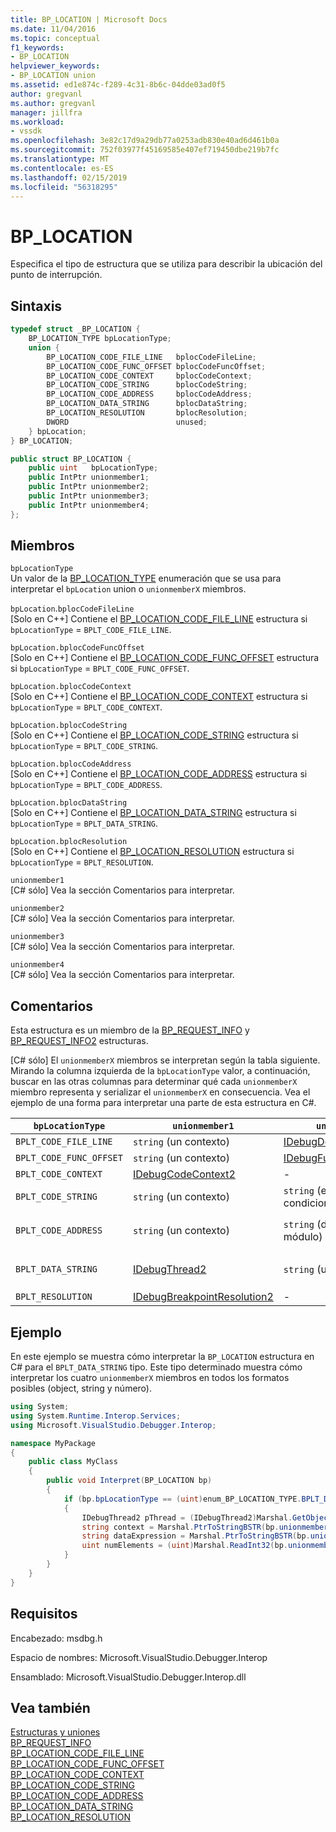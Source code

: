 ```yaml
---
title: BP_LOCATION | Microsoft Docs
ms.date: 11/04/2016
ms.topic: conceptual
f1_keywords:
- BP_LOCATION
helpviewer_keywords:
- BP_LOCATION union
ms.assetid: ed1e874c-f289-4c31-8b6c-04dde03ad0f5
author: gregvanl
ms.author: gregvanl
manager: jillfra
ms.workload:
- vssdk
ms.openlocfilehash: 3e82c17d9a29db77a0253adb830e40ad6d461b0a
ms.sourcegitcommit: 752f03977f45169585e407ef719450dbe219b7fc
ms.translationtype: MT
ms.contentlocale: es-ES
ms.lasthandoff: 02/15/2019
ms.locfileid: "56318295"
---
```

# <a name="bplocation"></a>BP_LOCATION
Especifica el tipo de estructura que se utiliza para describir la ubicación del punto de interrupción.

## <a name="syntax"></a>Sintaxis

```cpp
typedef struct _BP_LOCATION {
    BP_LOCATION_TYPE bpLocationType;
    union {
        BP_LOCATION_CODE_FILE_LINE   bplocCodeFileLine;
        BP_LOCATION_CODE_FUNC_OFFSET bplocCodeFuncOffset;
        BP_LOCATION_CODE_CONTEXT     bplocCodeContext;
        BP_LOCATION_CODE_STRING      bplocCodeString;
        BP_LOCATION_CODE_ADDRESS     bplocCodeAddress;
        BP_LOCATION_DATA_STRING      bplocDataString;
        BP_LOCATION_RESOLUTION       bplocResolution;
        DWORD                        unused;
    } bpLocation;
} BP_LOCATION;
```

```csharp
public struct BP_LOCATION {
    public uint   bpLocationType;
    public IntPtr unionmember1;
    public IntPtr unionmember2;
    public IntPtr unionmember3;
    public IntPtr unionmember4;
};
```

## <a name="members"></a>Miembros
`bpLocationType`  
Un valor de la [BP_LOCATION_TYPE](../../../extensibility/debugger/reference/bp-location-type.md) enumeración que se usa para interpretar el `bpLocation` union o `unionmemberX` miembros.

`bpLocation`.`bplocCodeFileLine`  
[Solo en C++] Contiene el [BP_LOCATION_CODE_FILE_LINE](../../../extensibility/debugger/reference/bp-location-code-file-line.md) estructura si `bpLocationType`  =  `BPLT_CODE_FILE_LINE`.

`bpLocation.bplocCodeFuncOffset`  
[Solo en C++] Contiene el [BP_LOCATION_CODE_FUNC_OFFSET](../../../extensibility/debugger/reference/bp-location-code-func-offset.md) estructura si `bpLocationType`  =  `BPLT_CODE_FUNC_OFFSET`.

`bpLocation.bplocCodeContext`  
[Solo en C++] Contiene el [BP_LOCATION_CODE_CONTEXT](../../../extensibility/debugger/reference/bp-location-code-context.md) estructura si `bpLocationType`  =  `BPLT_CODE_CONTEXT`.

`bpLocation.bplocCodeString`  
[Solo en C++] Contiene el [BP_LOCATION_CODE_STRING](../../../extensibility/debugger/reference/bp-location-code-string.md) estructura si `bpLocationType`  =  `BPLT_CODE_STRING`.

`bpLocation.bplocCodeAddress`  
[Solo en C++] Contiene el [BP_LOCATION_CODE_ADDRESS](../../../extensibility/debugger/reference/bp-location-code-address.md) estructura si `bpLocationType`  =  `BPLT_CODE_ADDRESS`.

`bpLocation.bplocDataString`  
[Solo en C++] Contiene el [BP_LOCATION_DATA_STRING](../../../extensibility/debugger/reference/bp-location-data-string.md) estructura si `bpLocationType`  =  `BPLT_DATA_STRING`.

`bpLocation.bplocResolution`  
[Solo en C++] Contiene el [BP_LOCATION_RESOLUTION](../../../extensibility/debugger/reference/bp-location-resolution.md) estructura si `bpLocationType`  =  `BPLT_RESOLUTION`.

`unionmember1`  
[C# sólo] Vea la sección Comentarios para interpretar.

`unionmember2`  
[C# sólo] Vea la sección Comentarios para interpretar.

`unionmember3`  
[C# sólo] Vea la sección Comentarios para interpretar.

`unionmember4`  
[C# sólo] Vea la sección Comentarios para interpretar.

## <a name="remarks"></a>Comentarios
Esta estructura es un miembro de la [BP_REQUEST_INFO](../../../extensibility/debugger/reference/bp-request-info.md) y [BP_REQUEST_INFO2](../../../extensibility/debugger/reference/bp-request-info2.md) estructuras.

[C# sólo] El `unionmemberX` miembros se interpretan según la tabla siguiente. Mirando la columna izquierda de la `bpLocationType` valor, a continuación, buscar en las otras columnas para determinar qué cada `unionmemberX` miembro representa y serializar el `unionmemberX` en consecuencia. Vea el ejemplo de una forma para interpretar una parte de esta estructura en C#.

|`bpLocationType`|`unionmember1`|`unionmember2`|`unionmember3`|`unionmember4`|
|----------------------|--------------------|--------------------|--------------------|--------------------|
|`BPLT_CODE_FILE_LINE`|`string` (un contexto)|[IDebugDocumentPosition2](../../../extensibility/debugger/reference/idebugdocumentposition2.md)|-|-|
|`BPLT_CODE_FUNC_OFFSET`|`string` (un contexto)|[IDebugFunctionPosition2](../../../extensibility/debugger/reference/idebugfunctionposition2.md)|-|-|
|`BPLT_CODE_CONTEXT`|[IDebugCodeContext2](../../../extensibility/debugger/reference/idebugcodecontext2.md)|-|-|-|
|`BPLT_CODE_STRING`|`string` (un contexto)|`string` (expresión condicional)|-|-|
|`BPLT_CODE_ADDRESS`|`string` (un contexto)|`string` (dirección URL de módulo)|`string` (nombre de función)|`string` (dirección)|
|`BPLT_DATA_STRING`|[IDebugThread2](../../../extensibility/debugger/reference/idebugthread2.md)|`string` (un contexto)|`string` (expresión de datos)|`uint` (número de elementos)|
|`BPLT_RESOLUTION`|[IDebugBreakpointResolution2](../../../extensibility/debugger/reference/idebugbreakpointresolution2.md)|-|-|-|

## <a name="example"></a>Ejemplo
En este ejemplo se muestra cómo interpretar la `BP_LOCATION` estructura en C# para el `BPLT_DATA_STRING` tipo. Este tipo determinado muestra cómo interpretar los cuatro `unionmemberX` miembros en todos los formatos posibles (object, string y número).

```csharp
using System;
using System.Runtime.Interop.Services;
using Microsoft.VisualStudio.Debugger.Interop;

namespace MyPackage
{
    public class MyClass
    {
        public void Interpret(BP_LOCATION bp)
        {
            if (bp.bpLocationType == (uint)enum_BP_LOCATION_TYPE.BPLT_DATA_STRING)
            {
                IDebugThread2 pThread = (IDebugThread2)Marshal.GetObjectForIUnknown(bp.unionmember1);
                string context = Marshal.PtrToStringBSTR(bp.unionmember2);
                string dataExpression = Marshal.PtrToStringBSTR(bp.unionmember3);
                uint numElements = (uint)Marshal.ReadInt32(bp.unionmember4);
            }
        }
    }
}
```

## <a name="requirements"></a>Requisitos
Encabezado: msdbg.h

Espacio de nombres:  Microsoft.VisualStudio.Debugger.Interop

Ensamblado: Microsoft.VisualStudio.Debugger.Interop.dll

## <a name="see-also"></a>Vea también
[Estructuras y uniones](../../../extensibility/debugger/reference/structures-and-unions.md)  
[BP_REQUEST_INFO](../../../extensibility/debugger/reference/bp-request-info.md)  
[BP_LOCATION_CODE_FILE_LINE](../../../extensibility/debugger/reference/bp-location-code-file-line.md)  
[BP_LOCATION_CODE_FUNC_OFFSET](../../../extensibility/debugger/reference/bp-location-code-func-offset.md)  
[BP_LOCATION_CODE_CONTEXT](../../../extensibility/debugger/reference/bp-location-code-context.md)  
[BP_LOCATION_CODE_STRING](../../../extensibility/debugger/reference/bp-location-code-string.md)  
[BP_LOCATION_CODE_ADDRESS](../../../extensibility/debugger/reference/bp-location-code-address.md)  
[BP_LOCATION_DATA_STRING](../../../extensibility/debugger/reference/bp-location-data-string.md)  
[BP_LOCATION_RESOLUTION](../../../extensibility/debugger/reference/bp-location-resolution.md)
